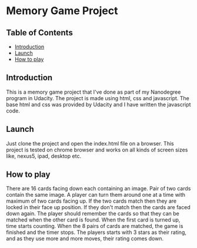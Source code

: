 # Memory Game Project

## Table of Contents

* [Introduction](#introduction)
* [Launch](#launch)
* [How to play](#Howtoplay)

## Introduction

This is a memory game project that I've done as part of my Nanodegree program in Udacity. The project is made using html, css and javascript. The base html and css was provided by Udacity and I have written the javascript code.

## Launch

Just clone the project and open the index.html file on a browser. This project is tested on chrome browser and works on all kinds of screen sizes like, nexus5, ipad, desktop etc.

## How to play
There are 16 cards facing down each containing an image. Pair of two cards contain the same image. A player can turn them around one at a time with maximum of two cards facing up. If the two cards match then they are locked in their face up position. If they don't match then the cards are faced down again. The player should remember the cards so that they can be matched when the other card is found. When the first card is turned up, time starts counting. When the 8 pairs of cards are matched, the game is finished and the timer stops. The players starts with 3 stars as their rating, and as they use more and more moves, their rating comes down.

